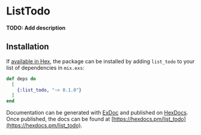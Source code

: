 # ListTodo

**TODO: Add description**

## Installation

If [available in Hex](https://hex.pm/docs/publish), the package can be installed
by adding `list_todo` to your list of dependencies in `mix.exs`:

```elixir
def deps do
  [
    {:list_todo, "~> 0.1.0"}
  ]
end
```

Documentation can be generated with [ExDoc](https://github.com/elixir-lang/ex_doc)
and published on [HexDocs](https://hexdocs.pm). Once published, the docs can
be found at [https://hexdocs.pm/list_todo](https://hexdocs.pm/list_todo).

